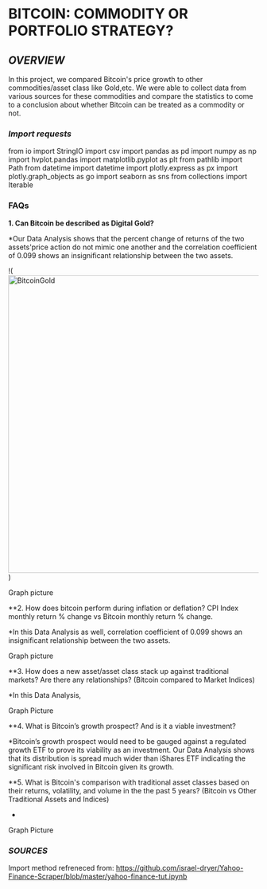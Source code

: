 # **BITCOIN: COMMODITY OR PORTFOLIO STRATEGY?**

## *OVERVIEW*

In this project, we compared Bitcoin's price growth to other commodities/asset class like Gold,etc. We were able to collect data from various sources for these commodities and compare the statistics to come to a conclusion about whether Bitcoin can be treated as a commodity or not. 

### *Import requests*

from io import StringIO
import csv
import pandas as pd
import numpy as np
import hvplot.pandas
import matplotlib.pyplot as plt
from pathlib import Path
from datetime import datetime
import plotly.express as px
import plotly.graph_objects as go
import seaborn as sns
from collections import Iterable

### FAQs

**1. Can Bitcoin be described as Digital Gold?**

*Our Data Analysis shows that the percent change of returns of the two assets'price action do not mimic one another and the correlation coefficient of 0.099 shows an insignificant relationship between the two assets.

!(<img width="598" alt="BitcoinGold" src="https://user-images.githubusercontent.com/78338890/115130202-85f41a00-9fbb-11eb-9c40-fc2ba8b5585a.png">
)

Graph picture

**2. How does bitcoin perform during inflation or deflation? CPI Index monthly return % change vs Bitcoin monthly return % change.

*In this Data Analysis as well, correlation coefficient of 0.099 shows an insignificant relationship between the two assets.


Graph picture

**3. How does a new asset/asset class stack up against traditional markets? Are there any relationships? (Bitcoin compared to Market Indices)

*In this Data Analysis, 

Graph Picture

**4. What is Bitcoin’s growth prospect? And is it a viable investment? 

*Bitcoin’s growth prospect would need to be gauged against a regulated growth ETF to prove its viability as an investment. Our Data Analysis shows that its distribution is spread much wider than iShares ETF indicating the significant risk involved in Bitcoin given its growth.

**5. What is Bitcoin's comparison with traditional asset classes based on their returns, volatility, and volume in the the past 5 years? (Bitcoin vs Other Traditional Assets and Indices)

*

Graph Picture




### *SOURCES*

Import method refreneced from: https://github.com/israel-dryer/Yahoo-Finance-Scraper/blob/master/yahoo-finance-tut.ipynb




